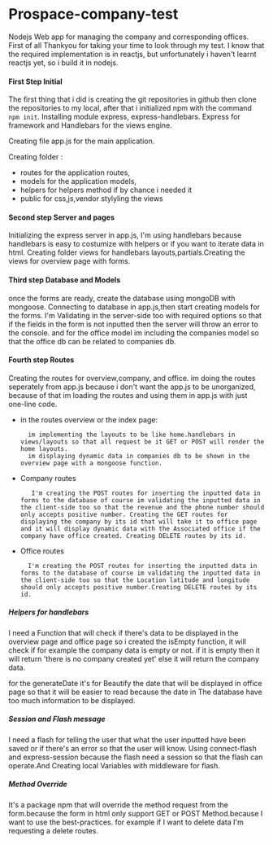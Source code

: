 # Prospace-company-test
Nodejs Web app for managing the company and corresponding offices.
First of all Thankyou for taking your time to look through my test.
I know that the required implementation is in reactjs, but unfortunately i haven't learnt reactjs yet, so i build it in nodejs.



#### First Step Initial

The first thing that i did is creating the git repositories in github then clone the repositories to my local, after that i initialized npm with the command `npm init`.
Installing module express, express-handlebars.
Express for framework and Handlebars for the views engine.

Creating file app.js for the main application.

Creating folder :
- routes for the application routes,
- models for the application models,
- helpers for helpers method if by chance i needed it
- public for css,js,vendor stylyling the views

#### Second step Server and pages

Initializing the express server in app.js,
I'm using handlebars because handlebars is easy to costumize with helpers or if you want to iterate data in html.
Creating folder views for handlebars layouts,partials.Creating the views for overview page with forms.

#### Third step Database and Models

once the forms are ready, create the database using mongoDB with mongoose.
Connecting to database in app.js,then start creating models for the forms.
I'm Validating in the server-side too with required options so that if the fields in the form is not inputted then the server will throw an error to the console. and for the office model im including the companies model so that the office db can  be related to companies db.

#### Fourth step Routes

Creating the routes for overview,company, and office. im doing the routes seperately from app.js because i don't want the app.js to be unorganized, because of that im loading the routes and using them in app.js with just one-line code.

- in the routes overview or the index page:

        im implementing the layouts to be like home.handlebars in views/layouts so that all request be it GET or POST will render the home layouts.
        im displaying dynamic data in companies db to be shown in the overview page with a mongoose function.

- Company routes

         I'm creating the POST routes for inserting the inputted data in forms to the database of course im validating the inputted data in the client-side too so that the revenue and the phone number should only accepts positive number. Creating the GET routes for displaying the company by its id that will take it to office page and it will display dynamic data with the Associated office if the company have office created. Creating DELETE routes by its id.

- Office routes

        I'm creating the POST routes for inserting the inputted data in forms to the database of course im validating the inputted data in the client-side too so that the Location latitude and longitude should only accepts positive number.Creating DELETE routes by its id.


##### Helpers for handlebars

I need a Function that will check if there's data to be displayed in the overview page and office page so i created the isEmpty function, it will check if for example the company data is empty or not. if it is empty then it will return 'there is no company created yet' else it will return the company data.

for the generateDate it's for Beautify the date that will be displayed in office page so that it will be easier to read because the date in The database have too much information to be displayed.

##### Session and Flash message

I need a flash for telling the user that what the user inputted have been saved or if there's an error so that the user will know.
Using connect-flash and express-session because the flash need a session so that the flash can operate.And Creating local Variables with middleware for flash. 

##### Method Override

It's a package npm that will override the method request from the form.because the form in html only support GET or POST Method.because I want to use the best-practices. for example if I want to delete data I'm requesting a delete routes.
















